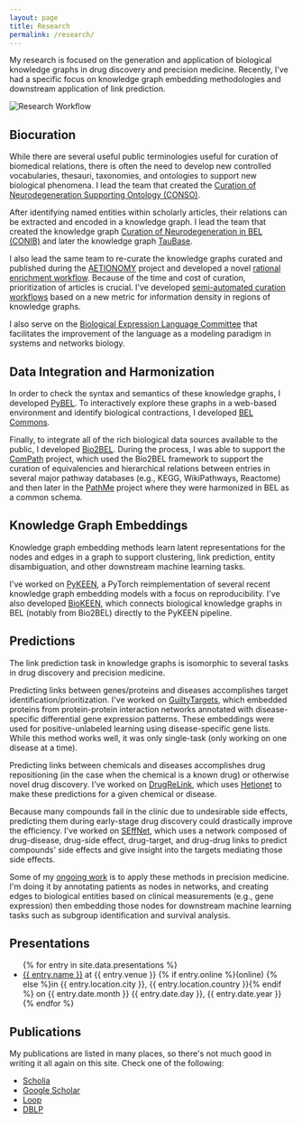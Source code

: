 ```yaml
---
layout: page
title: Research
permalink: /research/
---
```

My research is focused on the generation and application of biological
knowledge graphs in drug discovery and precision medicine. Recently, I've
had a specific focus on knowledge graph embedding methodologies and downstream
application of link prediction.

<img src="/img/research_workflow.png" alt="Research Workflow"/>

## Biocuration

While there are several useful public terminologies useful for curation of
biomedical relations, there is often the need to develop new controlled
vocabularies, thesauri, taxonomies, and ontologies to support new biological
phenomena. I lead the team that created the [Curation of Neurodegeneration
Supporting Ontology (CONSO)](https://github.com/pharmacome/conso).

After identifying named entities within scholarly articles, their relations can
be extracted and encoded in a knowledge graph. I lead the team that created the
knowledge graph [Curation of Neurodegeneration in BEL (CONIB)](https://github.com/pharmacome/conib)
and later the knowledge graph [TauBase](https://github.com/pharmacome/taubase).

I also lead the same team to re-curate the knowledge graphs curated and
published during the [AETIONOMY](https://www.aetionomy.eu/) project and developed
a novel [rational enrichment workflow](https://github.com/bel-enrichment/bel-enrichment).
Because of the time and cost of curation, prioritization of articles is crucial.
I've developed [semi-automated curation workflows](https://doi.org/10.1093/database/baz068)
based on a new metric for information density in regions of knowledge graphs.

I also serve on the [Biological Expression Language Committee](https://bep.bel.bio) that
facilitates the improvement of the language as a modeling paradigm in systems and networks
biology.

## Data Integration and Harmonization

In order to check the syntax and semantics of these knowledge graphs, I developed
[PyBEL](https://github.com/pybel). To interactively explore these graphs in a
web-based environment and identify biological contractions, I developed
[BEL Commons](https://github.com/bel-commons).

Finally, to integrate all of the rich biological data sources available to the
public, I developed [Bio2BEL](https://github.com/bio2bel). During the process,
I was able to support the [ComPath](https://github.com/compath) project, which
used the Bio2BEL framework to support the curation of equivalencies and hierarchical
relations between entries in several major pathway databases (e.g., KEGG, WikiPathways, Reactome)
and then later in the [PathMe](https://github.com/pathme) project where they were
harmonized in BEL as a common schema.

## Knowledge Graph Embeddings

Knowledge graph embedding methods learn latent representations for the nodes
and edges in a graph to support clustering, link prediction, entity
disambiguation, and other downstream machine learning tasks.

I've worked on [PyKEEN](https://github.com/pykeen/pykeen), a
PyTorch reimplementation of several recent knowledge graph embedding models
with a focus on reproducibility. I've also developed [BioKEEN](https://github.com/smartdataanalytics/biokeen),
which connects biological knowledge graphs in BEL (notably from Bio2BEL)
directly to the PyKEEN pipeline.

## Predictions

The link prediction task in knowledge graphs is isomorphic to several tasks in
drug discovery and precision medicine.

Predicting links between genes/proteins and diseases accomplishes target
identification/prioritization. I've worked on [GuiltyTargets](https://github.com/guiltytargets), 
which embedded proteins from protein-protein interaction networks annotated
with disease-specific differential gene expression patterns. These embeddings
were used for positive-unlabeled learning using disease-specific gene lists.
While this method works well, it was only single-task (only working
on one disease at a time).

Predicting links between chemicals and diseases accomplishes drug repositioning
(in the case when the chemical is a known drug) or otherwise novel drug
discovery. I've worked on [DrugReLink](https://github.com/drugrelink),
which uses [Hetionet](https://het.io) to make these predictions for a given
chemical or disease.

Because many compounds fail in the clinic due to undesirable side effects,
predicting them during early-stage drug discovery could drastically improve
the efficiency. I've worked on [SEffNet](https://github.com/seffnet), which
uses a network composed of drug-disease, drug-side effect, drug-target, and
drug-drug links to predict compounds' side effects and give insight into
the targets mediating those side effects.

Some of my [ongoing work](https://github.com/hybrid-kg) is to apply these methods
in precision medicine. I'm doing it by annotating patients as nodes in
networks, and creating edges to biological entities based on clinical
measurements (e.g., gene expression) then embedding those nodes for downstream
machine learning tasks such as subgroup identification and survival analysis.

## Presentations

<ul>
{% for entry in site.data.presentations %}
    <li>
    <a href="{{ entry.url }}">{{ entry.name }}</a>
    at {{ entry.venue }} {% if entry.online %}(online) {% else %}in {{ entry.location.city }}, {{ entry.location.country }}{% endif %} on {{ entry.date.month }} 
    {{ entry.date.day }}, {{ entry.date.year }}
    </li>
{% endfor %}
</ul>

## Publications

My publications are listed in many places, so there's not much good in writing it all again on this site.
Check one of the following:

- [Scholia](https://tools.wmflabs.org/scholia/author/Q47475003)
- [Google Scholar](https://scholar.google.com/citations?user=PjrpzUIAAAAJ)
- [Loop](https://loop.frontiersin.org/people/827476/overview)
- [DBLP](https://dblp.org/pid/199/2168)
